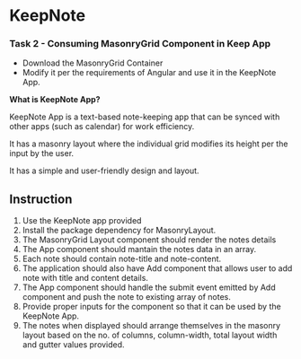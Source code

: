 # KeepNote

### Task 2 - Consuming MasonryGrid Component in Keep App

- Download the MasonryGrid Container 
- Modify it per the requirements of Angular and use it in the KeepNote App.

**What is KeepNote App?**

KeepNote App is a text-based note-keeping app that can be synced with other apps (such as calendar) for work efficiency. 

It has a masonry layout where the individual grid modifies its height per the input by the user. 

It has a simple and user-friendly design and layout.

## Instruction

1. Use the KeepNote app provided 
2. Install the package dependency for MasonryLayout. 
3. The MasonryGrid Layout component should render the notes details
4. The App component should mantain the notes data in an array.
5. Each note should contain note-title and note-content.
6. The application should also have Add component that allows user to add note with title and content details.
7. The App component should handle the submit event emitted by Add component and push the note to existing array of notes.
8. Provide proper inputs for the component so that it can be used by the KeepNote App.
9. The notes when displayed should arrange themselves in the masonry layout based on the no. of columns, column-width, total layout width and gutter values provided.
